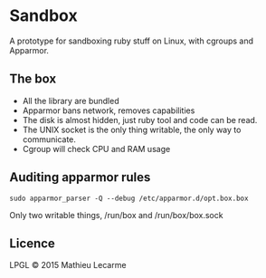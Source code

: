 Sandbox
=======

A prototype for sandboxing ruby stuff on Linux, with cgroups and Apparmor.

The box
-------

 * All the library are bundled
 * Apparmor bans network, removes capabilities
 * The disk is almost hidden, just ruby tool and code can be read.
 * The UNIX socket is the only thing writable, the only way to communicate.
 * Cgroup will check CPU and RAM usage

Auditing apparmor rules
-----------------------

    sudo apparmor_parser -Q --debug /etc/apparmor.d/opt.box.box

Only two writable things, /run/box and /run/box/box.sock

Licence
-------

LPGL © 2015 Mathieu Lecarme
